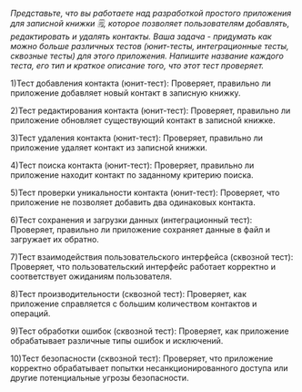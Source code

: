 _Представьте, что вы работаете над разработкой простого приложения для записной книжки 🗒, которое позволяет пользователям добавлять, редактировать и удалять контакты. Ваша задача - придумать как можно больше различных тестов (юнит-тесты, интеграционные тесты, сквозные тесты) для этого приложения. Напишите название каждого теста, его тип и краткое описание того, что этот тест проверяет._

1)Тест добавления контакта (юнит-тест): Проверяет, правильно ли приложение добавляет новый контакт в записную книжку.

2)Тест редактирования контакта (юнит-тест): Проверяет, правильно ли приложение обновляет существующий контакт в записной книжке.

3)Тест удаления контакта (юнит-тест): Проверяет, правильно ли приложение удаляет контакт из записной книжки.

4)Тест поиска контакта (юнит-тест): Проверяет, правильно ли приложение находит контакт по заданному критерию поиска.

5)Тест проверки уникальности контакта (юнит-тест): Проверяет, что приложение не позволяет добавить два одинаковых контакта.

6)Тест сохранения и загрузки данных (интеграционный тест): Проверяет, правильно ли приложение сохраняет данные в файл и загружает их обратно.

7)Тест взаимодействия пользовательского интерфейса (сквозной тест): Проверяет, что пользовательский интерфейс работает корректно и соответствует ожиданиям пользователя.

8)Тест производительности (сквозной тест): Проверяет, как приложение справляется с большим количеством контактов и операций.

9)Тест обработки ошибок (сквозной тест): Проверяет, как приложение обрабатывает различные типы ошибок и исключений.

10)Тест безопасности (сквозной тест): Проверяет, что приложение корректно обрабатывает попытки несанкционированного доступа или другие потенциальные угрозы безопасности.
